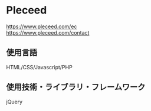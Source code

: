 # Pleceed
https://www.pleceed.com/ec<br>
https://www.pleceed.com/contact
## 使用言語
HTML/CSS/Javascript/PHP
## 使用技術・ライブラリ・フレームワーク
jQuery
